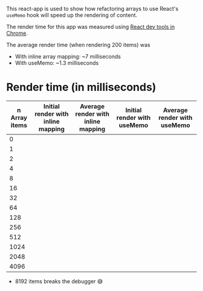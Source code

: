 This react-app is used to show how refactoring arrays to use React's `useMemo` hook will speed up the rendering of content.

The render time for this app was measured using [React dev tools in Chrome](https://chrome.google.com/webstore/detail/react-developer-tools/fmkadmapgofadopljbjfkapdkoienihi?hl=en).


The average render time (when rendering 200 items) was
- With inline array mapping: ~7 milliseconds
- With useMemo: ~1.3 milliseconds

# Render time (in milliseconds)

|n Array items|Initial render with inline mapping|Average render with inline mapping|Initial render with useMemo|Average render with useMemo|
|---|---|---|---|---|
|0|   |   |   |   |
|1|   |   |   |   |
|2|   |   |   |   |
|4|   |   |   |   |
|8|   |   |   |   |
|16|   |   |   |   |
|32|   |   |   |   |
|64|   |   |   |   |
|128|   |   |   |   |
|256|   |   |   |   |
|512|   |   |   |   |
|1024|   |   |   |   |
|2048|   |   |   |   |
|4096|   |   |   |   |
 * 8192 items breaks the debugger 😅
